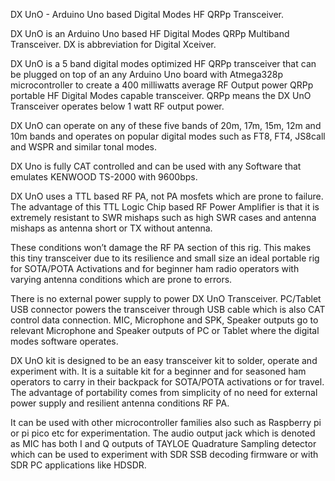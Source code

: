 DX UnO - Arduino Uno based Digital Modes HF QRPp Transceiver.

DX UnO is an Arduino Uno based HF Digital Modes QRPp Multiband Transceiver. DX is abbreviation for Digital Xceiver.

DX UnO is a 5 band digital modes optimized HF QRPp transceiver that can be plugged on top of an any Arduino Uno board with Atmega328p microcontroller 
to create a 400 milliwatts average RF Output power QRPp portable HF Digital Modes capable transceiver.  QRPp means the DX UnO Transceiver operates below 1 watt RF output power. 

DX UnO  can operate on any of these five bands of 20m, 17m, 15m, 12m and 10m bands and operates on popular digital modes such as  FT8, FT4, JS8call and WSPR and similar tonal modes.

DX Uno is fully CAT controlled and can be used with any Software that emulates KENWOOD TS-2000 with 9600bps.

DX UnO uses a TTL based RF PA, not PA mosfets which are prone to failure. The advantage of this TTL Logic Chip based RF Power Amplifier is that 
it is extremely resistant to SWR mishaps such as high SWR cases and antenna mishaps as antenna short or TX without antenna. 

These conditions won’t damage the RF PA section of this rig. This makes this tiny transceiver due to its resilience and small size an ideal portable rig for SOTA/POTA Activations and for beginner ham radio operators with varying antenna conditions which are prone to errors.

There is no external power supply to power DX UnO Transceiver. PC/Tablet USB connector powers the transceiver through USB cable which is also CAT control data connection.
MIC, Microphone and SPK, Speaker outputs go to relevant Microphone and Speaker outputs of PC or Tablet where the digital modes software operates.

DX UnO kit is designed to be an easy transceiver kit to solder, operate and experiment with. 
It is a suitable kit for a beginner and for seasoned ham operators to carry in their backpack for SOTA/POTA activations or for travel. The advantage of portability comes from simplicity of no need for external power supply and resilient antenna conditions RF PA.

It can be used with other microcontroller families also such as Raspberry pi or pi pico etc for experimentation. The audio output jack which is denoted as MIC has both I and Q outputs of  TAYLOE Quadrature Sampling detector which can be used to experiment with SDR SSB decoding firmware or with SDR PC applications like HDSDR.
